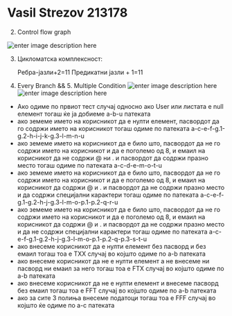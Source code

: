 # Vasil Strezov 213178
2. Control flow graph

![enter image description here](https://cdn.discordapp.com/attachments/989288324906758204/1112851385428475975/image.png)

3. Цикломатска комплексност:
	 
	
	Ребра-јазли+2=11
	  Предикатни јазли + 1=11
     
4. Every Branch && 5. Multiple Condition
![enter image description here](https://cdn.discordapp.com/attachments/989288324906758204/1112889212514078831/image.png)
![enter image description here](https://cdn.discordapp.com/attachments/989288324906758204/1112791205026222080/image.png)
* Ако одиме по првиот тест случај односно ако User или листата е null елемент тогаш ќе ја добиеме a-b-u патеката
* ако земеме името на корисникот да е нулти елемент, пасвордот да  го содржи името на корисникот тогаш одиме по патеката a-c-e-f-g.1-g.2-h-i-j-k-g.3-l-m-n-u
* ако земеме името на корисникот да е било што, пасвордот да не го содржи името на корисникот и да е поголемо од 8, и емаил на корисникот да не содржи @ ни . и пасвордот да содржи празно место тогаш одиме по патеката a-c-d-e-m-o-t-u
* ако земеме името на корисникот да е било што, пасвордот да не го содржи името на корисникот и да е поголемо од 8, и емаил на корисникот да содржи @ и . и пасвордот да не содржи празно место и да содржи специјални карактери тогаш одиме по патеката a-c-e-f-g.1-g.2-h-j-g.3-l-m-o-p.1-p.2-q-r-u
* ако земеме името на корисникот да е било што, пасвордот да не го содржи името на корисникот и да е поголемо од 8, и емаил на корисникот да содржи @ и . и пасвордот да не содржи празно место и да не содржи специјални карактери тогаш одиме по патеката a-c-e-f-g.1-g.2-h-j-g.3-l-m-o-p.1-p.2-q-p.3-s-t-u
* ако внесеме корисникот да е нулти елемент  без пасворд и без емаил тогаш тоа е ТХХ случај во којшто одиме по a-b патеката
* ако внесеме корисникот да не е нулти елемент а не внесеме ни пасворд ни емаил за него тогаш тоа е FTХ случај во којшто одиме по a-b патеката
* ако внесеме корисникот да не е нулти елемент и внесеме пасворд без емаил тогаш тоа е FFT случај во којшто одиме по a-b патеката
* ако за сите 3 полиња внесеме податоци тогаш тоа е FFF случај во којшто ќе одиме по а-c патеката


	

